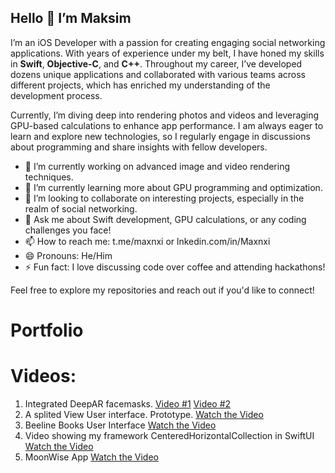 ## Hello 👋 I’m Maksim

I’m an iOS Developer with a passion for creating engaging social networking applications. With years of experience under my belt, I have honed my skills in **Swift**, **Objective-C**, and **C++**. Throughout my career, I’ve developed dozens unique applications and collaborated with various teams across different projects, which has enriched my understanding of the development process.

Currently, I’m diving deep into rendering photos and videos and leveraging GPU-based calculations to enhance app performance. I am always eager to learn and explore new technologies, so I regularly engage in discussions about programming and share insights with fellow developers.

- 🔭 I’m currently working on advanced image and video rendering techniques.
- 🌱 I’m currently learning more about GPU programming and optimization.
- 👯 I’m looking to collaborate on interesting projects, especially in the realm of social networking.
- 💬 Ask me about Swift development, GPU calculations, or any coding challenges you face!
- 📫 How to reach me: t.me/maxnxi or lnkedin.com/in/Maxnxi
- 😄 Pronouns: He/Him
- ⚡ Fun fact: I love discussing code over coffee and attending hackathons!

Feel free to explore my repositories and reach out if you'd like to connect!

# Portfolio
# Videos:
1) Integrated DeepAR facemasks.
[Video #1](https://youtube.com/shorts/vorGbrgUgxM?feature=share)
[Video #2](https://youtu.be/m6XELwsVxKs)
3) A splited View User interface. Prototype.
[Watch the Video](https://youtube.com/shorts/jPbrK47lQbY?feature=share)
4) Beeline Books User Interface
[Watch the Video](https://youtube.com/shorts/Eipcz3E6wzo?feature=share)
5) Video showing my framework CenteredHorizontalCollection in SwiftUI
[Watch the Video](https://youtube.com/shorts/xr6UlLfU6L0?feature=share)
6) MoonWise App
[Watch the Video](https://youtube.com/shorts/PI3fyV24Afw)
